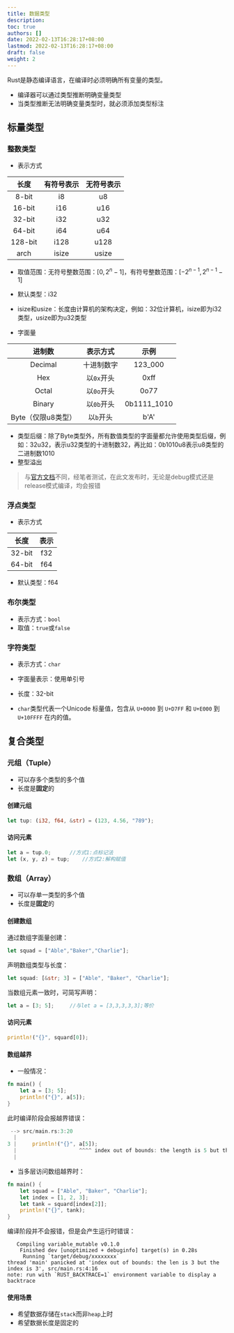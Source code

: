 ```yaml
---
title: 数据类型
description:
toc: true
authors: []
date: 2022-02-13T16:28:17+08:00
lastmod: 2022-02-13T16:28:17+08:00
draft: false
weight: 2
---
```




Rust是静态编译语言，在编译时必须明确所有变量的类型。

+ 编译器可以通过类型推断明确变量类型
+ 当类型推断无法明确变量类型时，就必须添加类型标注



## 标量类型

### 整数类型

+ 表示方式

|  长度   | 有符号表示 | 无符号表示 |
| :-----: | :--------: | :--------: |
|  8-bit  |     i8     |     u8     |
| 16-bit  |    i16     |    u16     |
| 32-bit  |    i32     |    u32     |
| 64-bit  |    i64     |    u64     |
| 128-bit |    i128    |    u128    |
|  arch   |   isize    |   usize    |

+ 取值范围：无符号整数范围：$[0,2^n-1]$，有符号整数范围：$[-2^{n-1},2^{n-1}-1]$
+ 默认类型：i32

+ isize和usize：长度由计算机的架构决定，例如：32位计算机，isize即为i32类型，usize即为u32类型
+ 字面量

|       进制数       |  表示方式  |    示例     |
| :----------------: | :--------: | :---------: |
|      Decimal       | 十进制数字 |   123_000   |
|        Hex         | 以`0x`开头 |    0xff     |
|       Octal        | 以`0o`开头 |    0o77     |
|       Binary       | 以`0b`开头 | 0b1111_1010 |
| Byte（仅限u8类型） | 以`b`开头  |    b'A'     |

+ 类型后缀：除了Byte类型外，所有数值类型的字面量都允许使用类型后缀，例如：32u32，表示u32类型的十进制数32，再比如：0b1010u8表示u8类型的二进制数1010
+ 整型溢出

> 与[官方文档](https://doc.rust-lang.org/book/ch03-02-data-types.html#integer-overflow)不同，经笔者测试，在此文发布时，无论是debug模式还是release模式编译，均会报错

### 浮点类型

+ 表示方式

|  长度  | 表示 |
| :----: | :--: |
| 32-bit | f32  |
| 64-bit | f64  |

+ 默认类型：f64

### 布尔类型

+ 表示方式：`bool`
+ 取值：`true`或`false`

### 字符类型

+ 表示方式：`char`

+ 字面量表示：使用单引号

+ 长度：32-bit

+ `char`类型代表一个Unicode 标量值，包含从 `U+0000` 到 `U+D7FF` 和 `U+E000` 到 `U+10FFFF` 在内的值。



## 复合类型

### 元组（Tuple）

+ 可以存多个类型的多个值
+ 长度是**固定**的

#### 创建元组

```rust
let tup: (i32, f64, &str) = (123, 4.56, "789");
```

#### 访问元素

```rust
let a = tup.0;		//方式1:点标记法
let (x, y, z) = tup;	//方式2:解构赋值
```

### 数组（Array）

+ 可以存单一类型的多个值
+ 长度是**固定**的

#### 创建数组

通过数组字面量创建：

```rust
let squad = ["Able","Baker","Charlie"];
```

声明数组类型与长度：

```rust
let squad: [&str; 3] = ["Able", "Baker", "Charlie"];
```

当数组元素一致时，可简写声明：

```rust
let a = [3; 5];		//与let a = [3,3,3,3,3];等价
```

#### 访问元素

```rust
println!("{}", squard[0]);
```

#### 数组越界

+ 一般情况：

```rust
fn main() {
    let a = [3; 5];	
    println!("{}", a[5]);
}
```

此时编译阶段会报越界错误：

```rust
 --> src/main.rs:3:20
  |
3 |     println!("{}", a[5]);
  |                    ^^^^ index out of bounds: the length is 5 but the index is 5
  |
```

+ 当多层访问数组越界时：

```rust
fn main() {
    let squad = ["Able", "Baker", "Charlie"];
    let index = [1, 2, 3];
    let tank = squard[index[2]];
    println!("{}", tank);
}
```

编译阶段并不会报错，但是会产生运行时错误：

```shell
   Compiling variable_mutable v0.1.0
    Finished dev [unoptimized + debuginfo] target(s) in 0.28s
     Running `target/debug/xxxxxxxx`
thread 'main' panicked at 'index out of bounds: the len is 3 but the index is 3', src/main.rs:4:16
note: run with `RUST_BACKTRACE=1` environment variable to display a backtrace
```

#### 使用场景

+ 希望数据存储在`stack`而非`heap`上时
+ 希望数据长度是固定的
